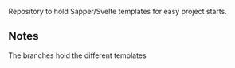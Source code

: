 Repository to hold Sapper/Svelte templates for easy project starts.

## Notes
The branches hold the different templates

